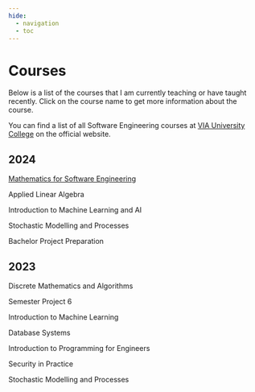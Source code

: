 ```yaml
---
hide:
  - navigation
  - toc
---
```


# Courses
Below is a list of the courses that I am currently teaching or have taught recently. Click on the course name to get more information about the course.

You can find a list of all Software Engineering courses at [VIA University College](https://en.via.dk/programmes/bachelor/software-technology-engineering/course-catalogue) on the official website.

## 2024
[Mathematics for Software Engineering](https://rbrooksdk.github.io/MSE1/)

Applied Linear Algebra

Introduction to Machine Learning and AI

Stochastic Modelling and Processes

Bachelor Project Preparation

## 2023
Discrete Mathematics and Algorithms

Semester Project 6

Introduction to Machine Learning

Database Systems

Introduction to Programming for Engineers

Security in Practice

Stochastic Modelling and Processes